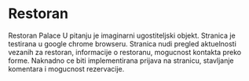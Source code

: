 # Restoran
Restoran Palace
U pitanju je imaginarni ugostiteljski objekt.
Stranica je testirana u google chrome browseru.
Stranica nudi pregled aktuelnosti vezanih za restoran, informacije o restoranu, mogucnost
kontakta preko forme.
Naknadno ce biti implementirana prijava na stranicu, stavljanje komentara i mogucnost rezervacije.

